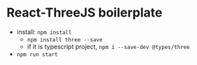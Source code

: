 # React-ThreeJS boilerplate

- install: `npm install`
  - `npm install three --save`
  - if it is typescript project, `npm i --save-dev @types/three`
- `npm run start`

